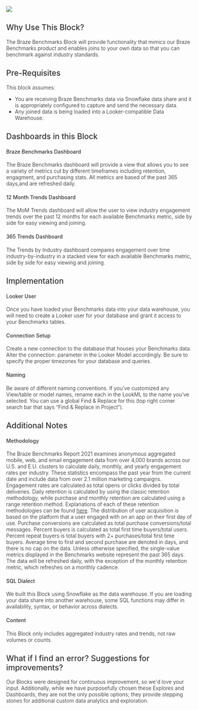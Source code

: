 <img src="https://www.braze.com/assets/svg/brand/Benchmarks.svg">
<p style="font-weight: 300">
</p>
<h2 style="padding-bottom:0px;color:#303030;font-weight:500">Why Use This Block?</h2>
<p style="font-weight: 300">
The Braze Benchmarks Block will provide functionality that mimics our Braze Benchmarks product and enables joins to your own data so that you can benchmark against industry standards.
</p>
<h2 style="padding-bottom:0px;color:#303030 ;font-weight:500">Pre-Requisites</h2>
<p style="font-weight: 300">
This block assumes:
</p>
<ul style="font-weight: 300">
<li> You are receiving Braze Benchmarks data via Snowflake data share and it is appropriately configured to capture and send the necessary data.</li>
<li> Any joined data is being loaded into a Looker-compatible Data Warehouse.</li>
</ul>
<h2 style="padding-bottom:0px;color:#303030;font-weight:500">Dashboards in this Block</h2>
<h4 style="padding-bottom:0px;color:#303030;font-weight:500">Braze Benchmarks Dashboard</h4>
<p style="font-weight: 300">
The Braze Benchmarks dashboard will provide a view that allows you to see a variety of metrics cut by different timeframes including retention, engagment, and purchasing stats. All metrics are based of the past 365 days,and are refreshed daily.
</p>
<h4 style="padding-bottom:0px;color:#303030;font-weight:500">12 Month Trends Dashboard</h4>
<p style="font-weight: 300">
The MoM Trends dashboard will allow the user to view industry engagement trends over the past 12 months for each available Benchmarks metric, side by side for easy viewing and joining.
</p>
<h4 style="padding-bottom:0px;color:#303030;font-weight:500">365 Trends Dashboard</h4>
<p style="font-weight: 300">
The Trends by Industry dashboard compares engagement over time industry-by-industry in a stacked view for each available Benchmarks metric, side by side for easy viewing and joining.
</p>
<h2 style="padding-bottom:0px;color:#303030;font-weight:500">Implementation</h2>
<h4 style="padding-bottom:0px;color:#303030;font-weight:500">Looker User</h4>
<p style="font-weight: 300">
Once you have loaded your Benchmarks data into your data warehouse, you will need to create a Looker user for your database and grant it access to your Benchmarks tables.
</p>
<h4 style="padding-bottom:0px;color:#303030;font-weight:500">Connection Setup</h4>
<p style="font-weight: 300">
Create a new connection to the database that houses your Benchmarks data. Alter the connection: parameter in the Looker Model accordingly. Be sure to specify the proper timezones for your database and queries.
</p>
<h4 style="padding-bottom:0px;color:#303030;font-weight:500">Naming</h4>
<p style="font-weight: 300">
Be aware of different naming conventions. If you’ve customized any View/table or model names, rename each in the LookML to the name you’ve selected. You can use a global Find & Replace for this (top right corner search bar that says “Find & Replace in Project”).
</p>
<h2 style="padding-bottom:0px;color:#303030;font-weight:500">Additional Notes</h2>
<p style="font-weight: 300">
<h4 style="padding-bottom:0px;color:#303030;font-weight:500">Methodology</h4>
<p style="font-weight: 300">
The Braze Benchmarks Report 2021 examines anonymous aggregated mobile, web, and email engagement data from over 4,000 brands across our U.S. and E.U. clusters to calculate daily, monthly, and yearly engagement rates per industry. These statistics encompass the past year from the current date and include data from over 2.1  million marketing campaigns. Engagement rates are calculated as total opens or clicks divided by total deliveries. Daily retention is calculated by using the classic retention methodology, while purchase and monthly retention are calculated using a range retention method. Explanations of each of these retention methodologies can be found <a href="https://www.braze.com/blog/calculate-retention-rate/" target="_top">here</a>. The distribution of user acquisition is based on the platform that a user engaged with on an app on their first day of use. Purchase conversions are calculated as total purchase conversions/total messages. Percent buyers is calculated as total first time buyers/total users. Percent repeat buyers is total buyers with 2+ purchases/total first time buyers. Average time to first and second purchase are denoted in days, and there is no cap on the data. Unless otherwise specified, the single-value metrics displayed in the Benchmarks website represent the past 365 days. The data will be refreshed daily, with the exception of the monthly retention metric, which refreshes on a monthly cadence.
</p>
<h4 style="padding-bottom:0px;color:#303030;font-weight:500">SQL Dialect</h4>
<p style="font-weight: 300">
We built this Block using Snowflake as the data warehouse. If you are loading your data share into another warehouse, some SQL functions may differ in availability, syntax, or behavior across dialects.
</p>
<h4 style="padding-bottom:0px;color:#303030;font-weight:500">Content</h4>
<p style="font-weight: 300">
This Block only includes aggregated industry rates and trends, not raw volumes or counts.
</p>
<h2 style="padding-bottom:0px;color:#303030;font-weight:500">What if I find an error? Suggestions for improvements?</h2>
<p style="font-weight: 300">
Our Blocks were designed for continuous improvement, so we'd love your input. Additionally, while we have purposefully chosen these Explores and Dashboards, they are not the only possible options; they provide stepping stones for additional custom data analytics and exploration.
</p>
